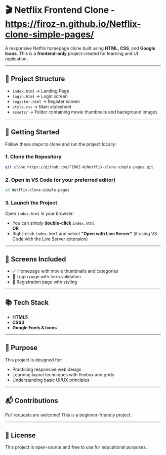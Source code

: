 # 🎬 Netflix Frontend Clone - https://firoz-n.github.io/Netflix-clone-simple-pages/

A responsive Netflix homepage clone built using **HTML**, **CSS**, and **Google Icons**. This is a **frontend-only** project created for learning and UI replication.

---

## 📁 Project Structure

- `index.html` → Landing Page
- `login.html` → Login screen
- `register.html` → Register screen
- `style.css` → Main stylesheet
- `assets/` → Folder containing movie thumbnails and background images

---

## 🚀 Getting Started

Follow these steps to clone and run the project locally:

### 1. Clone the Repository
```bash
git clone https://github.com/FIROZ-N/Netflix-clone-simple-pages.git
```

### 2. Open in VS Code (or your preferred editor)
```bash
cd Netflix-clone-simple-pages
```

### 3. Launch the Project

Open `index.html` in your browser:

* You can simply **double-click** `index.html`  
  **OR**  
* Right-click `index.html` and select **"Open with Live Server"** (if using VS Code with the Live Server extension)

---

## 📸 Screens Included

* ✅ Homepage with movie thumbnails and categories
* 🔐 Login page with form validation
* 📝 Registration page with styling

---

## 📚 Tech Stack

* **HTML5**
* **CSS3**
* **Google Fonts & Icons**

---

## 🧠 Purpose

This project is designed for:

* Practicing responsive web design
* Learning layout techniques with flexbox and grids
* Understanding basic UI/UX principles

---

## 📬 Contributions

Pull requests are welcome! This is a beginner-friendly project.

---

## 📄 License

This project is open-source and free to use for educational purposes.
